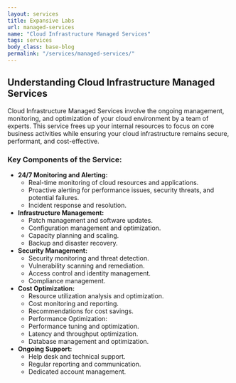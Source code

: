 ```yaml
---
layout: services
title: Expansive Labs
url: managed-services
name: "Cloud Infrastructure Managed Services"
tags: services
body_class: base-blog
permalink: "/services/managed-services/"
---
```


## Understanding Cloud Infrastructure Managed Services

Cloud Infrastructure Managed Services involve the ongoing management, monitoring, and optimization of your cloud environment by a team of experts. This service frees up your internal resources to focus on core business activities while ensuring your cloud infrastructure remains secure, performant, and cost-effective.

### Key Components of the Service:

* **24/7 Monitoring and Alerting:**
    * Real-time monitoring of cloud resources and applications.
    * Proactive alerting for performance issues, security threats, and potential failures.
    * Incident response and resolution.
* **Infrastructure Management:**
    * Patch management and software updates.
    * Configuration management and optimization.
    * Capacity planning and scaling.  
    * Backup and disaster recovery.
* **Security Management:**
    * Security monitoring and threat detection.
    * Vulnerability scanning and remediation.
    * Access control and identity management.
    * Compliance management.
* **Cost Optimization:**
    * Resource utilization analysis and optimization.
    * Cost monitoring and reporting.
    * Recommendations for cost savings.
    * Performance Optimization:
    * Performance tuning and optimization.
    * Latency and throughput optimization.
    * Database management and optimization.
* **Ongoing Support:**
    * Help desk and technical support.
    * Regular reporting and communication.
    * Dedicated account management.